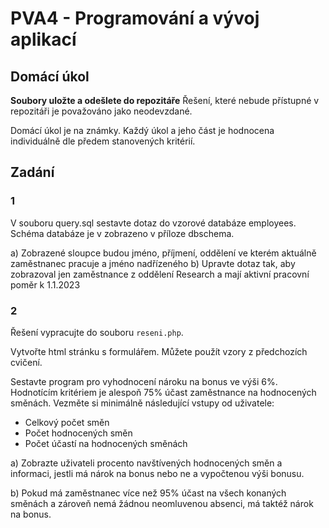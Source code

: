 # PVA4 - Programování a vývoj aplikací
## Domácí úkol

**Soubory uložte a odešlete do repozitáře**
Řešení, které nebude přístupné v repozitáři je považováno jako neodevzdané.

Domácí úkol je na známky. Každý úkol a jeho část je hodnocena individuálně dle předem stanovených kritérií.

## Zadání

### 1

V souboru query.sql sestavte dotaz do vzorové databáze employees. Schéma databáze je v zobrazeno v příloze dbschema.

a) Zobrazené sloupce budou jméno, příjmení, oddělení ve kterém aktuálně zaměstnanec pracuje a jméno nadřízeného 
b) Upravte dotaz tak, aby zobrazoval jen zaměstnance z oddělení Research a mají aktivní pracovní poměr k 1.1.2023


### 2
Řešení vypracujte do souboru `reseni.php`. 

Vytvořte html stránku s formulářem. Můžete použít vzory z předchozích cvičení.

Sestavte program pro vyhodnocení nároku na bonus ve výši 6%. Hodnotícím kritériem je alespoň 75% účast zaměstnance na hodnocených směnách. Vezměte si minimálně následující vstupy od uživatele:

* Celkový počet směn
* Počet hodnocených směn
* Počet účastí na hodnocených směnách

a) Zobrazte uživateli procento navštívených hodnocených směn a informaci, jestli má nárok na bonus nebo ne a vypočtenou výši bonusu.

b) Pokud má zaměstnanec více než 95% účast na všech konaných směnách a zároveň nemá žádnou neomluvenou absenci, má taktéž nárok na bonus.

